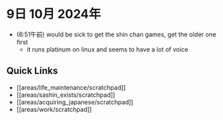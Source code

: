 # 9日 10月 2024年
- (6:51午前) would be sick to get the shin chan games, get the older one first
  - it runs platinum on linux and seems to have a lot of voice
 



## Quick Links
- [[areas/life_maintenance/scratchpad]]
- [[areas/sashin_exists/scratchpad]]
- [[areas/acquiring_japanese/scratchpad]]
- [[areas/work/scratchpad]]
